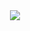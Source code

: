 <div align="center">
     <a target="_blank" href="https://www.instagram.com/4lysson_a"><img align="center" src="https://i.pinimg.com/originals/39/b2/89/39b289eca8b58a99b29423a4078504fe.gif"/></a>
</div>


